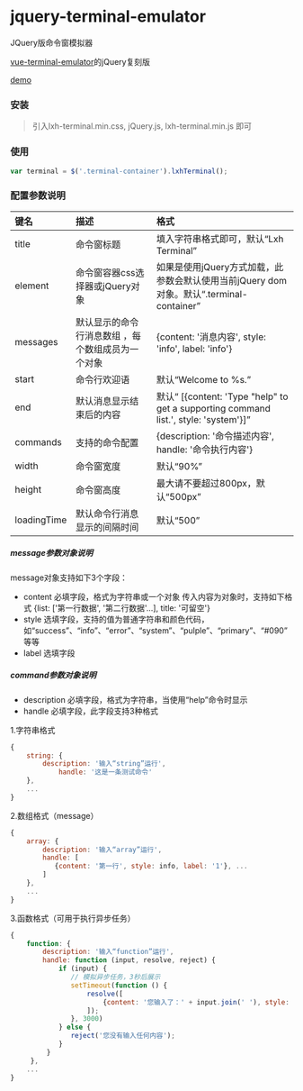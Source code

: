 # jquery-terminal-emulator
JQuery版命令窗模拟器

[vue-terminal-emulator](https://github.com/dongsuo/vue-terminal-emulator "vue-terminal-emulator")的jQuery复刻版


[demo](http://47.96.31.197/terminal/index.html "demo")

### 安装
> 引入lxh-terminal.min.css, jQuery.js, lxh-terminal.min.js 即可


### 使用
```javascript
var terminal = $('.terminal-container').lxhTerminal();
```

### 配置参数说明
|   键名|描述   |格式   |
| :------------ | :------------ | :------------ |
|  title |  命令窗标题 | 填入字符串格式即可，默认“Lxh Terminal”  |
| element  | 命令窗容器css选择器或jQuery对象  |如果是使用jQuery方式加载，此参数会默认使用当前jQuery dom对象。默认“.terminal-container”   |
|  messages |  默认显示的命令行消息数组 ，每个数组成员为一个对象|{content: '消息内容', style: 'info', label: 'info'} |
|  start | 命令行欢迎语  |默认“Welcome to %s.”   |
|   end|   默认消息显示结束后的内容|默认“ [{content: 'Type "help" to get a supporting command list.', style: 'system'}]”   |
| commands  | 支持的命令配置  |{description: '命令描述内容', handle: '命令执行内容'}   |
| width  | 命令窗宽度  |默认“90%”   |
| height  | 命令窗高度  |最大请不要超过800px，默认“500px”   |
| loadingTime  | 默认命令行消息显示的间隔时间  |默认“500”   |

##### message参数对象说明
message对象支持如下3个字段：
- content 必填字段，格式为字符串或一个对象
  传入内容为对象时，支持如下格式 {list: ['第一行数据', '第二行数据'...], title: '可留空'}
- style 选填字段，支持的值为普通字符串和颜色代码，如“success”、“info”、“error”、“system”、“pulple”、“primary”、“#090”等等
- label 选填字段

##### command参数对象说明
- description 必填字段，格式为字符串，当使用“help”命令时显示
- handle 必填字段，此字段支持3种格式

1.字符串格式
```javascript
{
    string: {
        description: '输入“string”运行',
            handle: '这是一条测试命令'
    },
    ...
}
```
2.数组格式（message）
```javascript
{
    array: {
        description: '输入“array”运行',
        handle: [
           {content: '第一行', style: info, label: '1'}, ...
        ]
    },
    ...
}
```
3.函数格式（可用于执行异步任务）
```javascript
{
    function: {
        description: '输入“function”运行',
        handle: function (input, resolve, reject) {
            if (input) {
               // 模拟异步任务，3秒后展示
               setTimeout(function () {
                   resolve([
                       {content: '您输入了：' + input.join(' '), style: 'info'}
                   ]);
               }, 3000)
            } else {
               reject('您没有输入任何内容');
            }
         }
     },
    ...
}
```



